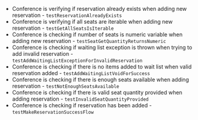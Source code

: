 - Conference is verifying if reservation already exists when adding new reservation - `testReservationAlreadyExists`
- Conference is verifying if all seats are iterable when adding new reservation - `testGetAllSeatsIsIterable`
- Conference is checking if number of seats is numeric variable when adding new reservation - `testSeatGetQuantityReturnsNumeric`
- Conference is checking if waiting list exception is thrown when trying to add invalid reservation - `testAddWaitingListExceptionForInvalidReservation`
- Conference is checking if there is no items added to wait list when valid reservation added - `testAddWaitingListVoidForSuccess`
- Conference is checking if there is enough seats available when adding reservation - `testNotEnoughSeatsAvailable`
- Conference is checking if there is valid seat quantity provided when adding reservation - `testInvalidSeatQuantityProvided`
- Conference is checking if reservation has been added - `testMakeReservationSuccessFlow`
